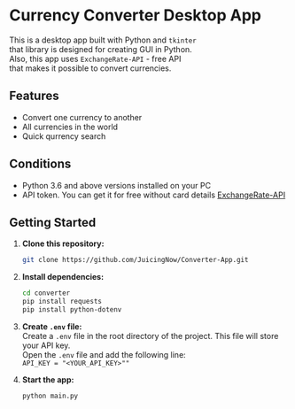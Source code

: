 # Currency Converter Desktop App

This is a desktop app built with Python and `tkinter`  
that library is designed for creating GUI in Python.  
Also, this app uses `ExchangeRate-API` - free API  
that makes it possible to convert currencies.

## Features
- Convert one currency to another
- All currencies in the world
- Quick qurrency search

## Conditions
- Python 3.6 and above versions installed on your PC
- API token. You can get it for free without card details [ExchangeRate-API](https://www.exchangerate-api.com/)

## Getting Started

1. **Clone this repository:**
    ```bash
   git clone https://github.com/JuicingNow/Converter-App.git

2. **Install dependencies:**
    ```bash
   cd converter
   pip install requests
   pip install python-dotenv

3. **Create `.env` file:**  
   Create a `.env` file in the root directory of the project.
   This file will store your API key.  
   Open the `.env` file and add the following line:  
   `API_KEY = "<YOUR_API_KEY>""`

4. **Start the app:**

   ```bash
   python main.py